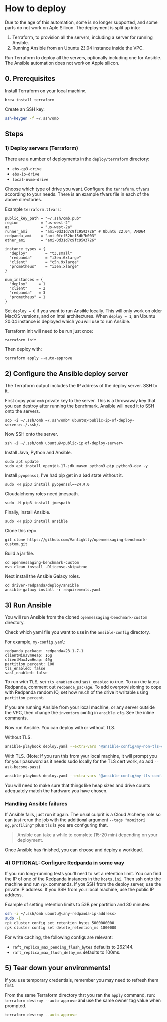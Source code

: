 # How to deploy

Due to the age of this automation, some is no longer supported, and some parts do not work on Aple Silicon. The deployment is split up into:
1. Terraform, to provision all the servers, including a server for running Ansible.
2. Running Ansible from an Ubuntu 22.04 instance inside the VPC.

Run Terraform to deploy all the servers, optionally including one for Ansible. The Ansible automation does not work on Apple silicon.

## 0. Prerequisites

Install Terraform on your local machine.

```
brew install terraform
```

Create an SSH key.

```bash
ssh-keygen -f ~/.ssh/omb
```

## Steps

### 1) Deploy servers (Terraform)

There are a number of deployments in the `deploy/terraform` directory:
- `ebs-gp3-drive`
- `ebs-io-drive`
- `local-nvme-drive`

Choose which type of drive you want. Configure the `terraform.tfvars` according to your needs. There is an example tfvars file in each of the above directories.

Example `terraform.tfvars`:

```
public_key_path = "~/.ssh/omb.pub"
region          = "us-west-2"
az		        = "us-west-2a"
runner_ami      = "ami-0d31d7c9fc9503726" # Ubuntu 22.04, AMD64
redpanda_ami    = "ami-0fcf52bcf5db7b003"
other_ami       = "ami-0d31d7c9fc9503726"

instance_types = {
  "deploy"        = "t3.small"
  "redpanda"      = "i3en.6xlarge"
  "client"        = "c5n.9xlarge"
  "prometheus"    = "i3en.xlarge"
}

num_instances = {
  "deploy"     = 1
  "client"     = 2
  "redpanda"   = 3
  "prometheus" = 1
}
```

Set `deploy = 0` if you want to run Ansible locally. This will only work on older MacOS versions, and on Intel architectures. When `deploy = 1`, an Ubuntu 20.04 instance is deployed which you will use to run Ansible.

Terraform init will need to be run just once:

```
terraform init
```

Then deploy with:

```
terraform apply --auto-approve
```

## 2) Configure the Ansible deploy server

The Terraform output includes the IP address of the deploy server. SSH to it.

First copy your `omb` private key to the server. This is a throwaway key that you can destroy after running the benchmark. Ansible will need it to SSH onto the servers.

```
scp -i ~/.ssh/omb ~/.ssh/omb* ubuntu@<public-ip-of-deploy-server>:./.ssh/.
```

Now SSH onto the server.

```
ssh -i ~/.ssh/omb ubuntu@<public-ip-of-deploy-server>
```

Install Java, Python and Ansible.

```
sudo apt update
sudo apt install openjdk-17-jdk maven python3-pip python3-dev -y
```

Install `pyopenssl`, I've had pip get in a bad state without it.

```
sudo -H pip3 install pyopenssl==24.0.0
```

Cloudalchemy roles need jmespath.

```
sudo -H pip3 install jmespath
```

Finally, install Ansible.

```
sudo -H pip3 install ansible
```

Clone this repo.

```
git clone https://github.com/Vanlightly/openmessaging-benchmark-custom.git
```

Build a jar file.

```
cd openmessaging-benchmark-custom
mvn clean install -Dlicense.skip=true
```

Next install the Ansible Galaxy roles.

```
cd driver-redpanda/deploy/ansible
ansible-galaxy install -r requirements.yaml
```

## 3) Run Ansible

You will run Ansible from the cloned `openmessaging-benchmark-custom` directory.

Check which yaml file you want to use in the `ansible-config` directory.

For example, `my-config.yaml`:

```
redpanda_package: redpanda=23.1.7-1
clientMinJvmHeap: 16g
clientMaxJvmHeap: 40g
partition_percent: 100
tls_enabled: false
sasl_enabled: false
```
To run with TLS, set `tls_enabled` and `sasl_enabled` to true. To run the latest Redpanda, comment out `redpanda_package`. To add overprovisioning to cope with Redpanda random IO, set how much of the drive it writable using `partition_percent`. 

If you are running Ansible from your local machine, or any server outside the VPC, then change the `inventory` config in `ansible.cfg`. See the inline comments.

Now run Ansible. You can deploy with or without TLS.

Without TLS.

```bash
ansible-playbook deploy.yaml --extra-vars "@ansible-config/my-non-tls-config.yaml"
```

With TLS. (Note: If you run this from your local machine, it will prompt you for your password as it needs sudo locally for the TLS cert work, so add `--ask-become-pass`)

```bash
ansible-playbook deploy.yaml --extra-vars "@ansible-config/my-tls-config.yaml" 
```

You will need to make sure that things like heap sizes and drive counts adequately match the hardware you have chosen.

### Handling Ansible failures

If Ansible fails, just run it again. The usual culprit is a Cloud Alchemy role so can just rerun the job with the additional argument `--tags "monitori
ng,profiling"` plus `tls` is you are configuring that.

> Ansible can take a while to complete (15-20 min) depending on your deployment.

Once Ansible has finished, you can choose and deploy a workload.

### 4) OPTIONAL: Configure Redpanda in some way

If you run long-running tests you'll need to set a retention limit. You can find the IP of one of the Redpanda instances in the `hosts.ini`. Then ssh onto the machine and run `rpk` commands. If you SSH from the deploy server, use the private IP address. If you SSH from your local machine, use the public IP address.

Example of setting retention limits to 5GB per partition and 30 minutes:

```bash
ssh -i ~/.ssh/omb ubuntu@<any-redpanda-ip-address>
sudo -i
rpk cluster config set retention_bytes 5000000000
rpk cluster config set delete_retention_ms 1800000
```

For write caching, the following configs are relevant:

- `raft_replica_max_pending_flush_bytes` defaults to 262144.
- `raft_replica_max_flush_delay_ms` defaults to 100ms.

## 5) Tear down your environments!
If you use temporary credentials, remember you may need to refresh them first.

From the same Terraform directory that you ran the `apply` command, run: `terraform destroy --auto-approve` and use the same owner tag value when prompted.

```bash
terraform destroy --auto-approve
```